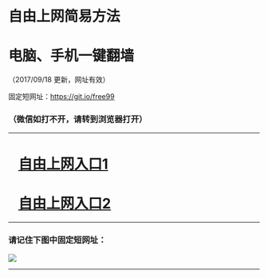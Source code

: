 ﻿# 自由上网简易方法

# 电脑、手机一键翻墙

（2017/09/18 更新，网址有效）

固定短网址：https://git.io/free99

### （微信如打不开，请转到浏览器打开）


***





# &nbsp;&nbsp; <a href="http://ft166891135.fwq-tz1005.info/fwqtz01.html?t=091800112966 " target="_blank">自由上网入口1</a>
# &nbsp;&nbsp; <a href="http://ft1715216223.fwq-tz1006.info/fwqtz02.html?t=091800113848 " target="_blank">自由上网入口2</a>
***

### 请记住下图中固定短网址：

<img src="https://s3-us-west-2.amazonaws.com/fwq-1001/yjfq-20170905okok.png" /> 


***

